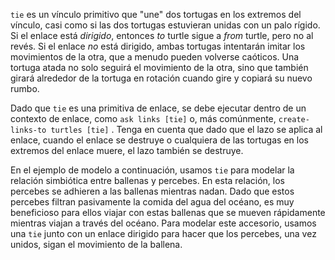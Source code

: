 ﻿`tie` es un vínculo primitivo que "une" dos tortugas en los extremos del vínculo, casi como si las dos tortugas estuvieran unidas con un palo rígido. Si el enlace está *dirigido*, entonces *to* turtle sigue a *from* turtle, pero no al revés. Si el enlace *no* está dirigido, ambas tortugas intentarán imitar los movimientos de la otra, que a menudo pueden volverse caóticos. Una tortuga atada no solo seguirá el movimiento de la otra, sino que también girará alrededor de la tortuga en rotación cuando gire y copiará su nuevo rumbo.

Dado que `tie` es una primitiva de enlace, se debe ejecutar dentro de un contexto de enlace, como `ask links [tie]` o, más comúnmente, `create-links-to turtles [tie]` . Tenga en cuenta que dado que el lazo se aplica al enlace, cuando el enlace se destruye o cualquiera de las tortugas en los extremos del enlace muere, el lazo también se destruye.

En el ejemplo de modelo a continuación, usamos `tie` para modelar la relación simbiótica entre ballenas y percebes. En esta relación, los percebes se adhieren a las ballenas mientras nadan. Dado que estos percebes filtran pasivamente la comida del agua del océano, es muy beneficioso para ellos viajar con estas ballenas que se mueven rápidamente mientras viajan a través del océano. Para modelar este accesorio, usamos una `tie` junto con un enlace dirigido para hacer que los percebes, una vez unidos, sigan el movimiento de la ballena.